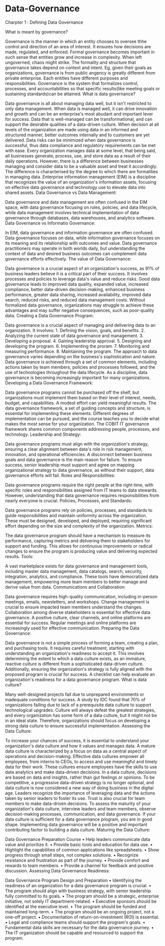 # Data-Governance

Charpter 1 : Defining Data Governance

What is meant by governance?

Governance is the manner in which an entity chooses to oversee thhe control and direction of an area of interest.
It ensures how decisions are made, regulated, and enforced.
Formal governance becomes important in such sense that entities grow and increase in complexity.
When left ungoverned, chaos might strike.
The formality and structure that governance takes depend on context and intent.
Eg, given their goals as organizations, governance is from public angency is greatly different from private enterprise.
Each entities have different purposes and responsibilities.
Governance is the system that formalizes control, processes, and accountabilities so that specific results(like meeting goals or sustaining standards)can be attained.
What is data governance?

Data governance is all about managing data well, but it isn't restricted to only data management.
When data is managed well, it can drive innovation and growth and can be an enterprise's most abudant and important lever for success.
Data that is well-managed can be transformational, and can support the desirable qualities of a data-driven culture.
When decision at all levels of the organization are made using data in an informed and structured manner, better outcomes internally and to customers are yet delivered.
Data risks can be minimized when data governance is successful, thus data compliance and regulatory requirements can be met with ease.
Every organization manages data at some level, that being said, all businesses generate, process, use, and store data as a result of their daily operations.
However, there is a difference between businesses managing and consider data to be a valuable asset and treat it accordingly.
The difference is characterised by the degree to which there are formalities in managing data.
Enterprise information management (EIM) is a discipline that recognizes the value of an organization's information assets, focusing on effective data governance and technology use to elevate data into shared assets.
Data Governance vs Data Management:

Data governance and data management are often confused in the EIM space, with data governance focusing on roles, policies, and data lifecycle, while data management involves technical implementation of data governance through databases, data warehouses, and analytics software.
Data Governance vs Informatio Governance:

In EIM, data governance and information governance are often confused.
Data governance focuses on data, while information governance focuses on its meaning and its relationship with outcomes and value.
Data governance practitioners may operate in both worlds daily, but understanding the context of data and desired business outcomes can complement data governance efforts effectively.
The value of Data Governance:

Data governance is a crucial aspect of an organization's success, as 91% of business leaders believe it is a critical part of their success.
It involves processes and policies to leverage data's value and reduce risks.
Good data governance leads to improved data quality, expanded value, increased compliance, better data-driven decision-making, enhanced business performance, greater data sharing, increased availability, improved data search, reduced risks, and reduced data management costs.
Without formalized data governance, organizations may struggle to achieve these advantages and may suffer negative consequences, such as poor-quality data.
Creating a Data Governance Program:

Data governance is a crucial aspect of managing and delivering data to an organization.
It involves: 1. Defining the vision, goals, and benefits. 2. Analyzing the current state of data governance and management. 3. Developing a proposal. 4. Gaining leadership approval. 5. Designing and developing the program. 6. Implementing the proram. 7. Monitoring and measuring performance. 8. Maintaining the program.
The approach to data governance varies depending on the business's sophistication and nature.
Data governance is achieved through a set of common elements, including actions taken by team members, policies and processes followed, and the use of technologies throughout the data lifecycle.
As a discipline, data governance is becoming increasingly important for many organizations.
Developing a Data Governance Framework:

Data governance programs cannot be purchased off the shelf, but organizations must implement them based on their level of interest, needs, budget, and capabilities.
A modest effort can yield meaningful results. The data governance framework, a set of guiding concepts and structure, is essential for implementing these elements.
Different degrees of implementation can be pursued, and the course teaches you to decide what makes the most sense for your organization.
The COBIT IT governance framework shares common components addressing people, processes, and technology.
Leadership and Strategy:

Data governance programs must align with the organization's strategy, ensuring a clear alignment between data's role in risk management, innovation, and operational efficiencies.
A disconnect between business goals and data governance is the main reason for failure.
To ensure success, senior leadership must support and agree on mapping organizational strategy to data governance, as without their support, data governance efforts will fail.
Roles and Responsibilities:

Data governance programs require the right people at the right time, with specific roles and responsibilities assigned from IT teams to data stewards.
However, understanding that data governance requires responsibilities from nearly everyone is crucial.
Policies, Processes, and Standards:

Data governance programs rely on policies, processes, and standards to guide responsibilities and maintain uniformity across the organization.
These must be designed, developed, and deployed, requiring significant effort depending on the size and complexity of the organization.
Metrics:

The data governance program should have a mechanism to measure its performance, capturing metrics and delivering them to stakeholders for support and funding.
This allows for continuous improvements or radical changes to ensure the program is producing value and delivering expected results.
Tools:

A vast marketplace exists for data governance and management tools, including master data management, data catalogs, search, security, integration, analytics, and compliance.
These tools have democratized data management, empowering more team members to better manage and derive value from data.
Communications and Collaboration:

Data governance requires high-quality communication, including in-person meetings, emails, newsletters, and workshops.
Change management is crucial to ensure impacted team members understand the changes.
Collaboration among diverse stakeholders is essential for effective data governance.
A positive culture, clear channels, and online platforms are essential for success.
Regular meetings and online platforms are increasingly used for effective communication.
Preparing the Data Governance:

Data governance is not a simple process of forming a team, creating a plan, and purchasing tools.
It requires careful treatment, starting with understanding an organization's readiness to accept it.
This involves determining the extent to which a data culture exists, as an immature, reactive culture is different from a sophisticated data-driven culture.
Additionally, ensuring the organization's strategy is fully aligned with the proposed program is crucial for success.
A checklist can help evaluate an organization's readiness for a data governance program.
What is data culture?

Many well-designed projects fail due to unprepared environments or inadequate conditions for success.
A study by IDC found that 70% of organizations failing due to lack of a prerequisite data culture to support technological upgrades.
Culture will always defeat the greatest strategies, and every organization has some form of a data culture, but it might not be in an ideal state.
Therefore, organizations should focus on developing a strong data culture to ensure successful implementation.
Assessing the Data Culture:

To increase your chances of success, it is essential to understand your organization's data culture and how it values and manages data.
A mature data culture is characterized by a focus on data as a central aspect of operations and decision-making.
Effective data cultures empower all employees, from interns to CEOs, to access and use meaningful and timely data for their work.
These cultures ensure employees have the skills to use data analytics and make data-driven decisions.
In a data culture, decisions are based on data and insights, rather than gut feelings or opinions.
To be competitive, a progressive data-driven strategy is no longer optional, and data culture is now considered a new way of doing business in the digital age.
Leaders recognize the importance of leveraging data and the actions taken by senior leaders to foster its use.
Trust is also crucial for team members to make data-driven decisions.
To assess the maturity of your organization's data culture, interview leaders and team members, observe decision-making processes, communication, and data governance.
If your data culture is sufficient for a data governance program, you are in good shape.
Implementing data governance will be a positive and important contributing factor to building a data culture.
Maturing the Data Culture:

Data Governance Preparation Course • Help leaders communicate data value and prioritize it. • Provide basic tools and education for data use. • Highlight the capabilities of common applications like spreadsheets. • Show progress through small steps, not complex solutions. • Recognize resistance and frustration as part of the journey. • Provide comfort and rewards to team members. • Provide a channel for feedback and positive discussion.
Assessing Data Governance Readiness:

Data Governance Program Design and Preparation • Identifying the readiness of an organization for a data governance program is crucial. • The program should align with business strategy, with senior leadership fully committed to its goals. • The program should be a strategic, enterprise initiative, not solely IT department-related. • Executive sponsors should be identified at the executive level. • The program should be funded and maintained long-term. • The program should be an ongoing project, not a one-off project. • Documentation of return-on-investment (ROI) is essential. • Legal and compliance teams should support the program's goals. • Fundamental data skills are necessary for the data governance journey. • The IT organization should be capable and resourced to support the program.
